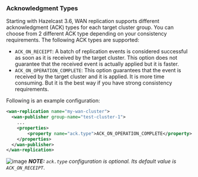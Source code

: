 
### Acknowledgment Types

Starting with Hazelcast 3.6, WAN replication supports different acknowledgment (ACK) types for each target cluster group.
You can choose from 2 different ACK type depending on your consistency requirements. The following ACK types are supported:
 
- `ACK_ON_RECEIPT`: A batch of replication events is considered successful as soon as it is received by the target cluster. This option does not guarantee that the received event is actually applied but it is faster.
- `ACK_ON_OPERATION_COMPLETE`: This option guarantees that the event is received by the target cluster and it is applied. It is more time consuming. But it is the best way if you have strong consistency requirements.

Following is an example configuration:

```xml
<wan-replication name="my-wan-cluster">
  <wan-publisher group-name="test-cluster-1">
    ...
    <properties>
        <property name="ack.type">ACK_ON_OPERATION_COMPLETE</property>
    </properties>
  </wan-publisher>
</wan-replication>
```

![image](images/NoteSmall.jpg) ***NOTE:*** *`ack.type` configuration is optional. Its default value is `ACK_ON_RECEIPT`*.



